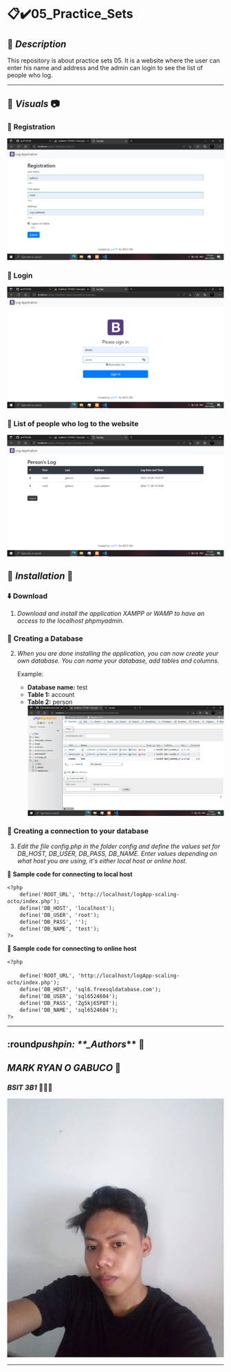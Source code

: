# :clipboard::heavy_check_mark:**05_Practice_Sets**

## :memo: **_Description_**

This repository is about practice sets 05. It is a website where the user can enter his name and address and the admin can login to see the list of people who log.

---

## :pushpin: **_Visuals_** :camera:

### :paperclip: **Registration**

![registration](img/register.png)

### :paperclip: **Login**

![login](img/login.png)

### :paperclip: **List of people who log to the website**

![list](img/log.png)

## :wrench: **_Installation_** :wrench:

### :arrow_down: **Download**

1. _Download and install the application XAMPP or WAMP to have an access to the localhost phpmyadmin._

### :hammer: **Creating a Database**

2. _When you are done installing the application, you can now create your own database. You can name your database, add tables and columns._

   Example:

   - **Database name:** test
   - **Table 1:** account
   - **Table 2:** person  
     ![sample](img/test.png)

### :electric_plug: **Creating a connection to your database**

3. _Edit the file config.php in the folder config and define the values set for DB_HOST, DB_USER, DB_PASS, DB_NAME. Enter values depending on what host you are using, it's either local host or online host._

:scroll: **Sample code for connecting to local host**

```
<?php
    define('ROOT_URL', 'http://localhost/logApp-scaling-octo/index.php');
    define('DB_HOST', 'localhost');
    define('DB_USER', 'root');
    define('DB_PASS', '');
    define('DB_NAME', 'test');
?>
```

:scroll: **Sample code for connecting to online host**

```
<?php

    define('ROOT_URL', 'http://localhost/logApp-scaling-octo/index.php');
    define('DB_HOST', 'sql6.freesqldatabase.com');
    define('DB_USER', 'sql6524604');
    define('DB_PASS', 'Zg5kj65P8T');
    define('DB_NAME', 'sql6524604');
?>
```

---

## :round*pushpin: \*\*\_Authors*\*\* :boy:

## **_MARK RYAN O GABUCO_** :beginner:

### **_BSIT 3B1_** :star2::star2::star2:

![me](img/me.jpg)

---
